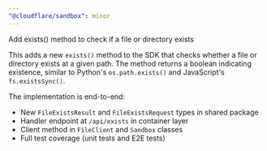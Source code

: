 ```yaml
---
"@cloudflare/sandbox": minor
---
```


Add exists() method to check if a file or directory exists

This adds a new `exists()` method to the SDK that checks whether a file or directory exists at a given path. The method returns a boolean indicating existence, similar to Python's `os.path.exists()` and JavaScript's `fs.existsSync()`.

The implementation is end-to-end:
- New `FileExistsResult` and `FileExistsRequest` types in shared package
- Handler endpoint at `/api/exists` in container layer
- Client method in `FileClient` and `Sandbox` classes
- Full test coverage (unit tests and E2E tests)
